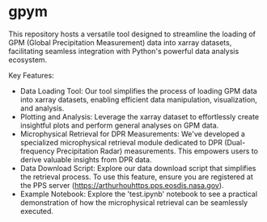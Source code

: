 # gpym
This repository hosts a versatile tool designed to streamline the loading of GPM (Global Precipitation Measurement) data into xarray datasets, facilitating seamless integration with Python's powerful data analysis ecosystem.

Key Features:

- Data Loading Tool:
    Our tool simplifies the process of loading GPM data into xarray datasets, enabling efficient data manipulation, visualization, and analysis.
- Plotting and Analysis:
    Leverage the xarray dataset to effortlessly create insightful plots and perform general analyses on GPM data.
- Microphysical Retrieval for DPR Measurements:
    We've developed a specialized microphysical retrieval module dedicated to DPR (Dual-frequency Precipitation Radar) measurements. This empowers users to derive valuable insights from DPR data.
- Data Download Script:
    Explore our data download script that simplifies the retrieval process. To use this feature, ensure you are registered at the PPS server (https://arthurhouhttps.pps.eosdis.nasa.gov).
- Example Notebook:
    Explore the 'test.ipynb' notebook to see a practical demonstration of how the microphysical retrieval can be seamlessly executed.


